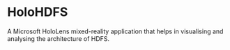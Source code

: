 # HoloHDFS
A Microsoft HoloLens mixed-reality application that helps in visualising and analysing the architecture of HDFS.
